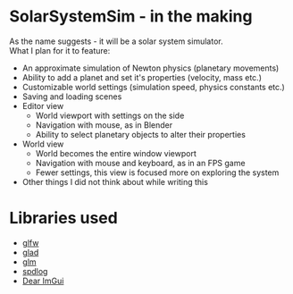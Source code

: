 # SolarSystemSim - in the making  
As the name suggests - it will be a solar system simulator.  
What I plan for it to feature:
- An approximate simulation of Newton physics (planetary movements)  
- Ability to add a planet and set it's properties (velocity, mass etc.)  
- Customizable world settings (simulation speed, physics constants etc.)
- Saving and loading scenes
- Editor view  
	- World viewport with settings on the side  
	- Navigation with mouse, as in Blender  
	- Ability to select planetary objects to alter their properties  
- World view  
	- World becomes the entire window viewport  
	- Navigation with mouse and keyboard, as in an FPS game  
	- Fewer settings, this view is focused more on exploring the system  
- Other things I did not think about while writing this  
  
# Libraries used  
- <a href="https://github.com/glfw/glfw" target="_blank">glfw</a>
- <a href="https://github.com/Dav1dde/glad" target="_blank">glad</a>  
- <a href="https://github.com/g-truc/glm" target="_blank">glm</a>  
- <a href="https://github.com/gabime/spdlog" target="_blank">spdlog</a>
- <a href="https://github.com/ocornut/imgui" target="_blank">Dear ImGui</a>
